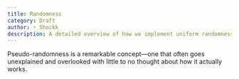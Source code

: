 ```yaml
---
title: Randomness
category: Draft
author: ⚡ Shockk
description: A detailed overview of how we implement uniform randomness in our game engine.
---
```

Pseudo-randomness is a remarkable concept—one that often goes unexplained and overlooked with little to no thought about how it actually works.
